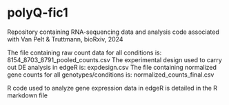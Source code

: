 # polyQ-fic1
Repository containing RNA-sequencing data and analysis code associated with Van Pelt &amp; Truttmann, bioRxiv, 2024

The file containing raw count data for all conditions is: 8154_8703_8791_pooled_counts.csv 
The experimental design used to carry out DE analysis in edgeR is: expdesign.csv
The file containing normalized gene counts for all genotypes/conditions is: normalized_counts_final.csv

R code used to analyze gene expression data in edgeR is detailed in the R markdown file
